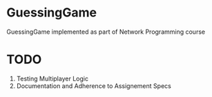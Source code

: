 # GuessingGame
GuessingGame implemented as part of Network Programming course

# TODO 
1. Testing Multiplayer Logic 
2. Documentation and Adherence to Assignement Specs 

